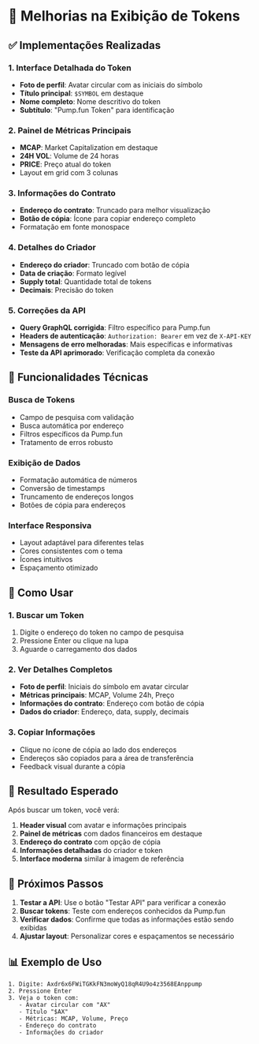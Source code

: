 # 🎨 Melhorias na Exibição de Tokens

## ✅ Implementações Realizadas

### **1. Interface Detalhada do Token**
- **Foto de perfil**: Avatar circular com as iniciais do símbolo
- **Título principal**: `$SYMBOL` em destaque
- **Nome completo**: Nome descritivo do token
- **Subtítulo**: "Pump.fun Token" para identificação

### **2. Painel de Métricas Principais**
- **MCAP**: Market Capitalization em destaque
- **24H VOL**: Volume de 24 horas
- **PRICE**: Preço atual do token
- Layout em grid com 3 colunas

### **3. Informações do Contrato**
- **Endereço do contrato**: Truncado para melhor visualização
- **Botão de cópia**: Ícone para copiar endereço completo
- Formatação em fonte monospace

### **4. Detalhes do Criador**
- **Endereço do criador**: Truncado com botão de cópia
- **Data de criação**: Formato legível
- **Supply total**: Quantidade total de tokens
- **Decimais**: Precisão do token

### **5. Correções da API**
- **Query GraphQL corrigida**: Filtro específico para Pump.fun
- **Headers de autenticação**: `Authorization: Bearer` em vez de `X-API-KEY`
- **Mensagens de erro melhoradas**: Mais específicas e informativas
- **Teste da API aprimorado**: Verificação completa da conexão

## 🔧 Funcionalidades Técnicas

### **Busca de Tokens**
- Campo de pesquisa com validação
- Busca automática por endereço
- Filtros específicos da Pump.fun
- Tratamento de erros robusto

### **Exibição de Dados**
- Formatação automática de números
- Conversão de timestamps
- Truncamento de endereços longos
- Botões de cópia para endereços

### **Interface Responsiva**
- Layout adaptável para diferentes telas
- Cores consistentes com o tema
- Ícones intuitivos
- Espaçamento otimizado

## 📱 Como Usar

### **1. Buscar um Token**
1. Digite o endereço do token no campo de pesquisa
2. Pressione Enter ou clique na lupa
3. Aguarde o carregamento dos dados

### **2. Ver Detalhes Completos**
- **Foto de perfil**: Iniciais do símbolo em avatar circular
- **Métricas principais**: MCAP, Volume 24h, Preço
- **Informações do contrato**: Endereço com botão de cópia
- **Dados do criador**: Endereço, data, supply, decimais

### **3. Copiar Informações**
- Clique no ícone de cópia ao lado dos endereços
- Endereços são copiados para a área de transferência
- Feedback visual durante a cópia

## 🎯 Resultado Esperado

Após buscar um token, você verá:

1. **Header visual** com avatar e informações principais
2. **Painel de métricas** com dados financeiros em destaque
3. **Endereço do contrato** com opção de cópia
4. **Informações detalhadas** do criador e token
5. **Interface moderna** similar à imagem de referência

## 🚀 Próximos Passos

1. **Testar a API**: Use o botão "Testar API" para verificar a conexão
2. **Buscar tokens**: Teste com endereços conhecidos da Pump.fun
3. **Verificar dados**: Confirme que todas as informações estão sendo exibidas
4. **Ajustar layout**: Personalizar cores e espaçamentos se necessário

## 📊 Exemplo de Uso

```
1. Digite: Axdr6x6FWiTGKkFN3moWyQ18qR4U9o4z3568EAnppump
2. Pressione Enter
3. Veja o token com:
   - Avatar circular com "AX"
   - Título "$AX" 
   - Métricas: MCAP, Volume, Preço
   - Endereço do contrato
   - Informações do criador
```

